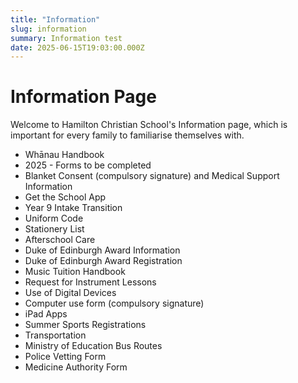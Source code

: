 ```yaml
---
title: "Information"
slug: information
summary: Information test
date: 2025-06-15T19:03:00.000Z
---
```


# Information Page

Welcome to Hamilton Christian School's Information page, which is important for every family to familiarise themselves with.

* Whānau Handbook
* 2025 - Forms to be completed
* Blanket Consent (compulsory signature) and Medical Support Information
* Get the School App
* Year 9 Intake Transition
* Uniform Code
* Stationery List
* Afterschool Care
* Duke of Edinburgh Award Information
* Duke of Edinburgh Award Registration
* Music Tuition Handbook
* Request for Instrument Lessons
* Use of Digital Devices
* Computer use form (compulsory signature)
* iPad Apps
* Summer Sports Registrations
* Transportation
* Ministry of Education Bus Routes
* Police Vetting Form
* Medicine Authority Form